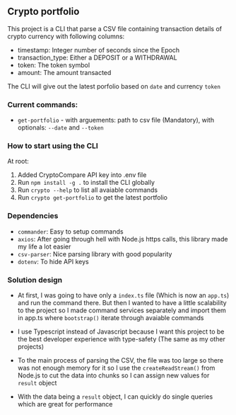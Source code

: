 ## Crypto portfolio 
This project is a CLI that parse a CSV file containing transaction details of crypto currency with following columns:
 - timestamp: Integer number of seconds since the Epoch
 - transaction_type: Either a DEPOSIT or a WITHDRAWAL
 - token: The token symbol
 - amount: The amount transacted

The CLI will give out the latest porfolio based on `date` and currency `token`

### Current commands:

- `get-portfolio` - with arguements: path to csv file (Mandatory), with optionals: `--date` and `--token`
### How to start using the CLI
At root:
1. Added CryptoCompare API key into .env file
2. Run `npm install -g .` to install the CLI globally
3. Run `crypto --help` to list all avaiable commands
4. Run `crypto get-portfolio` to get the latest portfolio

### Dependencies
- `commander`: Easy to setup commands
- `axios`: After going through hell with Node.js https calls, this library made my life a lot easier
- `csv-parser`: Nice parsing library with good popularity
- `dotenv`: To hide API keys

### Solution design
- At first, I was going to have only a `index.ts` file (Which is now an `app.ts`) and run the command there. But then I wanted to have a little scalability to the project so I made command services separately and import them in app.ts where `bootstrap()` iterate through avaiable commands

- I use Typescript instead of Javascript because I want this project to be the best developer experience with type-safety (The same as my other projects)

- To the main process of parsing the CSV, the file was too large so there was not enough memory for it so I use the `createReadStream()` from Node.js to cut the data into chunks so I can assign new values for `result` object

- With the data being a `result` object, I can quickly do single queries which are great for performance
